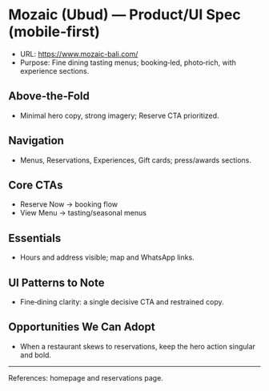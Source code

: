 # Mozaic (Ubud) — Product/UI Spec (mobile‑first)

- URL: https://www.mozaic-bali.com/
- Purpose: Fine dining tasting menus; booking‑led, photo‑rich, with experience sections.

## Above‑the‑Fold
- Minimal hero copy, strong imagery; Reserve CTA prioritized.

## Navigation
- Menus, Reservations, Experiences, Gift cards; press/awards sections.

## Core CTAs
- Reserve Now → booking flow
- View Menu → tasting/seasonal menus

## Essentials
- Hours and address visible; map and WhatsApp links.

## UI Patterns to Note
- Fine‑dining clarity: a single decisive CTA and restrained copy.

## Opportunities We Can Adopt
- When a restaurant skews to reservations, keep the hero action singular and bold.

---
References: homepage and reservations page.
